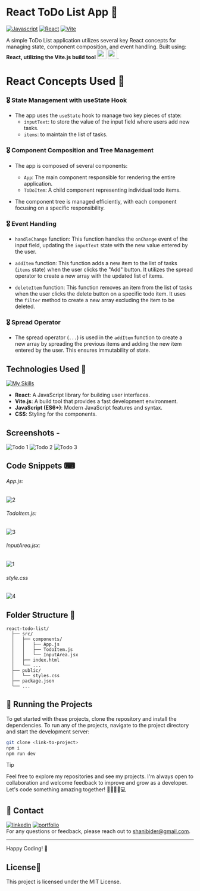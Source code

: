 # React ToDo List App 📆
[![Javascript](https://img.shields.io/badge/JavaScript-★★★★★-orange)](https://developer.mozilla.org/en-US/docs/Web/JavaScript)
[![React](https://img.shields.io/badge/React-★★★★★-blue)](https://react.dev/)
[![Vite](https://img.shields.io/badge/Vite-★★★★★-yellow)](https://vitejs.dev/)

A simple ToDo List application utilizes several key React concepts for managing state, component composition, and event handling. Built using: **React, utilizing the Vite.js build tool** <img height=25px src="https://skillicons.dev/icons?i=react"> <img height=25px src="https://skillicons.dev/icons?i=vite">. 

# React Concepts Used 🥇
### 🎖 State Management with useState Hook

- The app uses the `useState` hook to manage two key pieces of state:
  - `inputText`: to store the value of the input field where users add new tasks.
  - `items`: to maintain the list of tasks.

### 🎖 Component Composition and Tree Management

- The app is composed of several components:
  - `App`: The main component responsible for rendering the entire application.
  - `ToDoItem`: A child component representing individual todo items.
  
- The component tree is managed efficiently, with each component focusing on a specific responsibility.

### 🎖 Event Handling

- `handleChange` function: This function handles the `onChange` event of the input field, updating the `inputText` state with the new value entered by the user.

- `addItem` function: This function adds a new item to the list of tasks (`items` state) when the user clicks the "Add" button. It utilizes the spread operator to create a new array with the updated list of items.

- `deleteItem` function: This function removes an item from the list of tasks when the user clicks the delete button on a specific todo item. It uses the `filter` method to create a new array excluding the item to be deleted.

### 🎖 Spread Operator

- The spread operator (`...`) is used in the `addItem` function to create a new array by spreading the previous items and adding the new item entered by the user. This ensures immutability of state.






## Technologies Used 🎯
[![My Skills](https://skillicons.dev/icons?i=react,vite,js)](https://skillicons.dev)

- **React**: A JavaScript library for building user interfaces.
- **Vite.js**: A build tool that provides a fast development environment.
- **JavaScript (ES6+)**: Modern JavaScript features and syntax.
- **CSS**: Styling for the components.



## Screenshots - 
![Todo 1](https://github.com/shanibider/React-Vite-Projects/assets/72359805/0fcd6cd1-cecc-45a8-86c0-4ceadcbccae4)
![Todo 2](https://github.com/shanibider/React-Vite-Projects/assets/72359805/16396988-f64d-45f0-8df3-b96944d84d96)
![Todo 3](https://github.com/shanibider/React-Vite-Projects/assets/72359805/f05e38bb-f247-4fbf-8240-851677972784)

## Code Snippets ⌨
###### App.js:
![2](https://github.com/shanibider/React-Vite-Projects/assets/72359805/1b37def8-538c-4e9d-9ae7-1df75e742ae1)

###### TodoItem.js:
![3](https://github.com/shanibider/React-Vite-Projects/assets/72359805/fe62fca7-df30-43a8-b29a-e2f690483491)

###### InputArea.jsx:
![1](https://github.com/shanibider/React-Vite-Projects/assets/72359805/a3b5021a-fdd6-43fd-9b30-e3e810bc4486)

###### style.css
![4](https://github.com/shanibider/React-Vite-Projects/assets/72359805/7c132f14-0f0c-4e76-b8ad-c316e11d1f03)



## Folder Structure 📁

```
react-todo-list/
  ├── src/
  │   ├── components/
  │   │   ├── App.js
  │   │   ├── TodoItem.js
  │   │   └── InputArea.jsx
  │   ├── index.html
  │   └── ...
  ├── public/
  │   └── styles.css
  ├── package.json
  └── ...
```


## 🚀 Running the Projects
To get started with these projects, clone the repository and install the dependencies.
To run any of the projects, navigate to the project directory and start the development server:

```bash
git clone <link-to-project>
npm i
npm run dev
```

> [!TIP]
> Feel free to explore my repositories and see my projects. I'm always open to collaboration and welcome feedback to improve and grow as a developer. Let's code something amazing together! 🚀😊👩‍💻💻


## 🚀 Contact
[![linkedin](https://img.shields.io/badge/linkedin-0A66C2?style=for-the-badge&logo=linkedin&logoColor=white)](https://www.linkedin.com/in/shani-bider/)
[![portfolio](https://img.shields.io/badge/my_portfolio-000?style=for-the-badge&logo=ko-fi&logoColor=white)](https://shanibider.onrender.com/)
<br>For any questions or feedback, please reach out to [shanibider@gmail.com](mailto:shanibider@gmail.com).


---

Happy Coding! 🎉

## License📄

This project is licensed under the MIT License.
